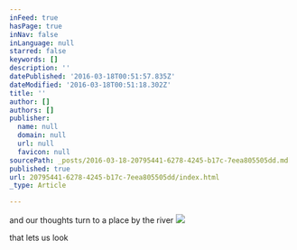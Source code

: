 ```yaml
---
inFeed: true
hasPage: true
inNav: false
inLanguage: null
starred: false
keywords: []
description: ''
datePublished: '2016-03-18T00:51:57.835Z'
dateModified: '2016-03-18T00:51:18.302Z'
title: ''
author: []
authors: []
publisher:
  name: null
  domain: null
  url: null
  favicon: null
sourcePath: _posts/2016-03-18-20795441-6278-4245-b17c-7eea805505dd.md
published: true
url: 20795441-6278-4245-b17c-7eea805505dd/index.html
_type: Article

---
```

and our thoughts turn to a place by the river
![](https://the-grid-user-content.s3-us-west-2.amazonaws.com/0a60d400-8d1b-4be7-8a85-d8d59311232a.jpg)

that lets us look